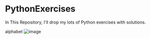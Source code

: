 # PythonExercises
In This Repository, I'll drop my lots of Python exercises with solutions.


alphabet 
![image](https://user-images.githubusercontent.com/96307105/166686897-f1ae0aa7-fe0c-473c-87f1-5a5cf43e9727.png)
